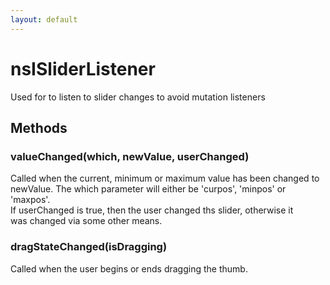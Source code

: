 ```yaml
---
layout: default
---
```


# nsISliderListener #
  
Used for <scale> to listen to slider changes to avoid mutation listeners  
  

## Methods ##

### valueChanged(which, newValue, userChanged) ###
  
Called when the current, minimum or maximum value has been changed to  
newValue. The which parameter will either be 'curpos', 'minpos' or 'maxpos'.  
If userChanged is true, then the user changed ths slider, otherwise it  
was changed via some other means.  
  

### dragStateChanged(isDragging) ###
  
Called when the user begins or ends dragging the thumb.  
  
